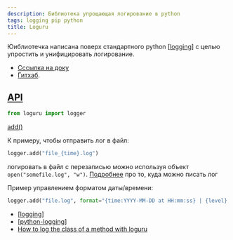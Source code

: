 ```yaml
---
description: Библиотека упрощающая логирование в python
tags: logging pip python
title: Loguru
---
```

Юиблиотечка написана поверх стандартного python [[logging]] с целью упростить и унифицировать логирование.

- [Сссылка на доку](https://loguru.readthedocs.io/en/stable/index.html)
- [Гитхаб](https://github.com/Delgan/loguru).

## [API](https://loguru.readthedocs.io/en/stable/api.html)

```python
from loguru import logger
```

[add()](https://loguru.readthedocs.io/en/stable/api/logger.html#loguru._logger.Logger.add)

К примеру, чтобы отправить лог в файл:

```python
logger.add("file_{time}.log")
```

логировать в файл с перезаписью можно используя объект `open("somefile.log", "w")`. [Подробнее](https://loguru.readthedocs.io/en/stable/api/logger.html#sink) про то, куда можно писать лог

Пример управлением форматом даты/времени:

```python
logger.add("file.log", format="{time:YYYY-MM-DD at HH:mm:ss} | {level} | {message}")
```

- [[logging]]
- [[python-logging]]
- [How to log the class of a method with loguru](https://github.com/Delgan/loguru/issues/430)

[//begin]: # "Autogenerated link references for markdown compatibility"
[logging]: logging "Logging - основные принципы"
[python-logging]: ..%2Flists%2Fpython-logging "Python logging"
[//end]: # "Autogenerated link references"